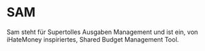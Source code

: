 # SAM
Sam steht für Supertolles Ausgaben Management und ist ein, von iHateMoney inspiriertes, Shared Budget Management Tool.